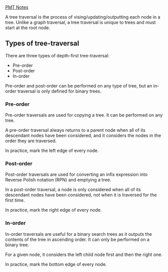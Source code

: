[PMT Notes](https://www.physicsandmathstutor.com/pdf-pages/?pdf=https%3A%2F%2Fpmt.physicsandmathstutor.com%2Fdownload%2FComputer-Science%2FA-level%2FNotes%2FAQA%2F03-Fundamentals-of-Algorithms%2FAdvanced%2F3.2.%20Tree-Traversal%20-%20Advanced.pdf)

A tree traversal is the process of vising/updating/outputting each node in a tree. Unlike a graph traversal, a tree traversal is unique to trees and must start at the root node.

## Types of tree-traversal

There are three types of depth-first tree-traversal:
- Pre-order
- Post-order
- In-order

Pre-order and post-order can be performed on any type of tree, but an in-order traversal is only defined for binary trees.

### Pre-order

Pre-order traversals are used for copying a tree. It can be performed on any tree.

A pre-order traversal always returns to a parent node when all of its descendant nodes have been considered, and it considers the nodes in the order they are traversed.

In practice, mark the left edge of every node.

### Post-order

Post-order traversals are used for converting an infix expression into Reverse Polish notation (RPN) and emptying a tree.

In a post-order traversal, a node is only considered when all of its descendant nodes have been considered, not when it is traversed for the first time.

In practice, mark the right edge of every node.

### In-order

In-order traversals are useful for a binary search trees as it outputs the contents of the tree in ascending order. It can only be performed on a binary tree.

For a given node, it considers the left child node first and then the right one.

In practice, mark the bottom edge of every node.